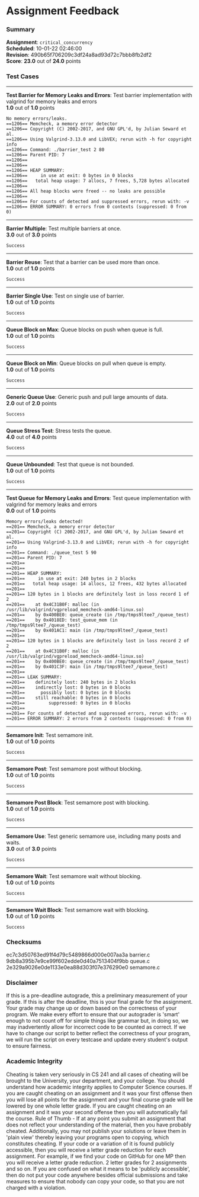 # Assignment Feedback

### Summary

**Assignment**: `critical_concurrency`  
**Scheduled**: 10-01-22 02:46:00  
**Revision**: 490b65f706209c3df24a8ad93d72c7bbb8fb2df2  
**Score**: **23.0** out of **24.0** points

### Test Cases
---

**Test Barrier for Memory Leaks and Errors**: Test barrier implementation with valgrind for memory leaks and errors  
**1.0** out of **1.0** points
```
No memory errors/leaks.
==1206== Memcheck, a memory error detector
==1206== Copyright (C) 2002-2017, and GNU GPL'd, by Julian Seward et al.
==1206== Using Valgrind-3.13.0 and LibVEX; rerun with -h for copyright info
==1206== Command: ./barrier_test 2 80
==1206== Parent PID: 7
==1206== 
==1206== 
==1206== HEAP SUMMARY:
==1206==     in use at exit: 0 bytes in 0 blocks
==1206==   total heap usage: 7 allocs, 7 frees, 5,728 bytes allocated
==1206== 
==1206== All heap blocks were freed -- no leaks are possible
==1206== 
==1206== For counts of detected and suppressed errors, rerun with: -v
==1206== ERROR SUMMARY: 0 errors from 0 contexts (suppressed: 0 from 0)
```
---

**Barrier Multiple**: Test multiple barriers at once.  
**3.0** out of **3.0** points
```
Success
```
---

**Barrier Reuse**: Test that a barrier can be used more than once.  
**1.0** out of **1.0** points
```
Success
```
---

**Barrier Single Use**: Test on single use of barrier.  
**1.0** out of **1.0** points
```
Success
```
---

**Queue Block on Max**: Queue blocks on push when queue is full.  
**1.0** out of **1.0** points
```
Success
```
---

**Queue Block on Min**: Queue blocks on pull when queue is empty.  
**1.0** out of **1.0** points
```
Success
```
---

**Generic Queue Use**: Generic push and pull large amounts of data.  
**2.0** out of **2.0** points
```
Success
```
---

**Queue Stress Test**: Stress tests the queue.  
**4.0** out of **4.0** points
```
Success
```
---

**Queue Unbounded**: Test that queue is not bounded.  
**1.0** out of **1.0** points
```
Success
```
---

**Test Queue for Memory Leaks and Errors**: Test queue implementation with valgrind for memory leaks and errors  
**0.0** out of **1.0** points
```
Memory errors/leaks detected!
==201== Memcheck, a memory error detector
==201== Copyright (C) 2002-2017, and GNU GPL'd, by Julian Seward et al.
==201== Using Valgrind-3.13.0 and LibVEX; rerun with -h for copyright info
==201== Command: ./queue_test 5 90
==201== Parent PID: 7
==201== 
==201== 
==201== HEAP SUMMARY:
==201==     in use at exit: 240 bytes in 2 blocks
==201==   total heap usage: 14 allocs, 12 frees, 432 bytes allocated
==201== 
==201== 120 bytes in 1 blocks are definitely lost in loss record 1 of 2
==201==    at 0x4C31B0F: malloc (in /usr/lib/valgrind/vgpreload_memcheck-amd64-linux.so)
==201==    by 0x400BE0: queue_create (in /tmp/tmps9ltee7_/queue_test)
==201==    by 0x4018ED: test_queue_mem (in /tmp/tmps9ltee7_/queue_test)
==201==    by 0x401AC1: main (in /tmp/tmps9ltee7_/queue_test)
==201== 
==201== 120 bytes in 1 blocks are definitely lost in loss record 2 of 2
==201==    at 0x4C31B0F: malloc (in /usr/lib/valgrind/vgpreload_memcheck-amd64-linux.so)
==201==    by 0x400BE0: queue_create (in /tmp/tmps9ltee7_/queue_test)
==201==    by 0x401C3F: main (in /tmp/tmps9ltee7_/queue_test)
==201== 
==201== LEAK SUMMARY:
==201==    definitely lost: 240 bytes in 2 blocks
==201==    indirectly lost: 0 bytes in 0 blocks
==201==      possibly lost: 0 bytes in 0 blocks
==201==    still reachable: 0 bytes in 0 blocks
==201==         suppressed: 0 bytes in 0 blocks
==201== 
==201== For counts of detected and suppressed errors, rerun with: -v
==201== ERROR SUMMARY: 2 errors from 2 contexts (suppressed: 0 from 0)
```
---

**Semamore Init**: Test semamore init.  
**1.0** out of **1.0** points
```
Success
```
---

**Semamore Post**: Test semamore post without blocking.  
**1.0** out of **1.0** points
```
Success
```
---

**Semamore Post Block**: Test semamore post with blocking.  
**1.0** out of **1.0** points
```
Success
```
---

**Semamore Use**: Test generic semamore use, including many posts and waits.  
**3.0** out of **3.0** points
```
Success
```
---

**Semamore Wait**: Test semamore wait without blocking.  
**1.0** out of **1.0** points
```
Success
```
---

**Semamore Wait Block**: Test semamore wait with blocking.  
**1.0** out of **1.0** points
```
Success
```
### Checksums

ec7c3d50763ed91f4d79c5489866d000e007aa3a barrier.c  
9db8a395b7e9ce99f602edde0d40a7513404f9bb queue.c  
2e329a9026e0de1133e0ea88d303f07e376290e0 semamore.c


### Disclaimer
If this is a pre-deadline autograde, this a preliminary measurement of your grade.
If this is after the deadline, this is your final grade for the assignment.
Your grade may change up or down based on the correctness of your program.
We make every effort to ensure that our autograder is 'smart' enough to not count off
for simple things like grammar but, in doing so, we may inadvertently allow for
incorrect code to be counted as correct.
If we have to change our script to better reflect the correctness of your program,
we will run the script on every testcase and update every student's output to ensure fairness.



### Academic Integrity
Cheating is taken very seriously in CS 241 and all cases of cheating will be brought to the University, your department, and your college.
You should understand how academic integrity applies to Computer Science courses.
If you are caught cheating on an assignment and it was your first offense then you will lose all points for the assignment and your final course
grade will be lowered by one whole letter grade. If you are caught cheating on an assignment and it was your second offense then you will automatically fail the course.
Rule of Thumb - If at any point you submit an assignment that does not reflect your understanding of the material, then you have probably cheated.
Additionally, you may not publish your solutions or leave them in 'plain view' thereby leaving your programs open to copying, which constitutes cheating.
If your code or a variation of it is found publicly accessible, then you will receive a letter grade reduction for each assignment.
For example, if we find your code on GitHub for one MP then you will receive a letter grade reduction. 2 letter grades for 2 assignments and so on.
If you are confused on what it means to be 'publicly accessible', then do not put your code anywhere besides official submissions and take measures
to ensure that nobody can copy your code, so that you are not charged with a violation.


